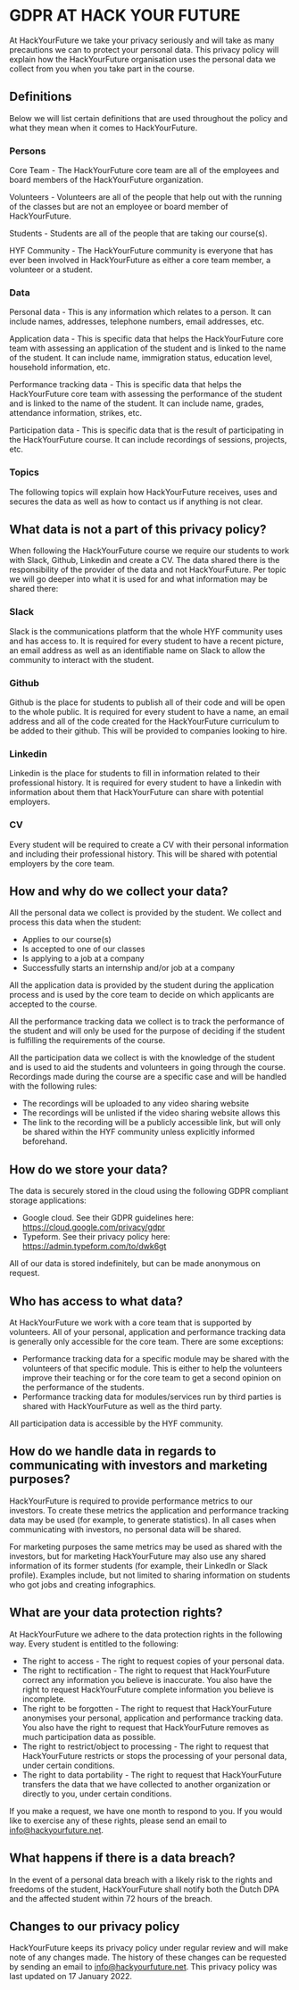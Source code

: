 # GDPR AT HACK YOUR FUTURE

At HackYourFuture we take your privacy seriously and will take as many precautions we can to protect your personal data. This privacy policy will explain how the HackYourFuture organisation uses the personal data we collect from you when you take part in the course. 

## Definitions

Below we will list certain definitions that are used throughout the policy and what they mean when it comes to HackYourFuture.

### Persons

Core Team - The HackYourFuture core team are all of the employees and board members of the HackYourFuture organization.

Volunteers - Volunteers are all of the people that help out with the running of the classes but are not an employee or board member of HackYourFuture.

Students - Students are all of the people that are taking our course(s).

HYF Community - The HackYourFuture community is everyone that has ever been involved in HackYourFuture as either a core team member, a volunteer or a student.

### Data

Personal data - This is any information which relates to a person. It can include names, addresses, telephone numbers, email addresses, etc.

Application data - This is specific data that helps the HackYourFuture core team with assessing an application of the student and is linked to the name of the student. It can include name, immigration status, education level, household information, etc.

Performance tracking data - This is specific data that helps the HackYourFuture core team with assessing the performance of the student and is linked to the name of the student. It can include name, grades, attendance information, strikes, etc.

Participation data - This is specific data that is the result of participating in the HackYourFuture course. It can include recordings of sessions, projects, etc.

### Topics

The following topics will explain how HackYourFuture receives, uses and secures the data as well as how to contact us if anything is not clear.

## What data is not a part of this privacy policy?
When following the HackYourFuture course we require our students to work with Slack, Github, Linkedin and create a CV. The data shared there is the responsibility of the provider of the data and not HackYourFuture. Per topic we will go deeper into what it is used for and what information may be shared there:

### Slack
Slack is the communications platform that the whole HYF community uses and has access to. It is required for every student to have a recent picture, an email address as well as an identifiable name on Slack to allow the community to interact with the student.

### Github
Github is the place for students to publish all of their code and will be open to the whole public. It is required for every student to have a name, an email address and all of the code created for the HackYourFuture curriculum to be added to their github. This will be provided to companies looking to hire.

### Linkedin
Linkedin is the place for students to fill in information related to their professional history. It is required for every student to have a linkedin with information about them that HackYourFuture can share with potential employers.

### CV
Every student will be required to create a CV with their personal information and including their professional history. This will be shared with potential employers by the core team.

## How and why do we collect your data?

All the personal data we collect is provided by the student. We collect and process this data when the student:
- Applies to our course(s)
- Is accepted to one of our classes
- Is applying to a job at a company
- Successfully starts an internship and/or job at a company

All the application data is provided by the student during the application process and is used by the core team to decide on which applicants are accepted to the course.

All the performance tracking data we collect is to track the performance of the student and will only be used for the purpose of deciding if the student is fulfilling the requirements of the course.

All the participation data we collect is with the knowledge of the student and is used to aid the students and volunteers in going through the course. Recordings made during the course are a specific case and will be handled with the following rules:
- The recordings will be uploaded to any video sharing website
- The recordings will be unlisted if the video sharing website allows this
- The link to the recording will be a publicly accessible link, but will only be shared within the HYF community unless explicitly informed beforehand.

## How do we store your data?
The data is securely stored in the cloud using the following GDPR compliant storage applications:

- Google cloud. See their GDPR guidelines here: https://cloud.google.com/privacy/gdpr
- Typeform. See their privacy policy here: https://admin.typeform.com/to/dwk6gt 

All of our data is stored indefinitely, but can be made anonymous on request.

## Who has access to what data?
At HackYourFuture we work with a core team that is supported by volunteers. All of your personal, application and performance tracking data is generally only accessible for the core team. There are some exceptions:

- Performance tracking data for a specific module may be shared with the volunteers of that specific module. This is either to help the volunteers improve their teaching or for the core team to get a second opinion on the performance of the students.
- Performance tracking data for modules/services run by third parties is shared with HackYourFuture as well as the third party.

All participation data is accessible by the HYF community.

## How do we handle data in regards to communicating with investors and marketing purposes?
HackYourFuture is required to provide performance metrics to our investors. To create these metrics the application and performance tracking data may be used (for example, to generate statistics). In all cases when communicating with investors, no personal data will be shared.

For marketing purposes the same metrics may be used as shared with the investors, but for marketing HackYourFuture may also use any shared information of its former students (for example, their LinkedIn or Slack profile). Examples include, but not limited to sharing information on students who got jobs and creating infographics.

## What are your data protection rights?
At HackYourFuture we adhere to the data protection rights in the following way. Every student is entitled to the following:

- The right to access - The right to request copies of your personal data.
- The right to rectification - The right to request that HackYourFuture correct any information you believe is inaccurate. You also have the right to request HackYourFuture complete information you believe is incomplete.
- The right to be forgotten - The right to request that HackYourFuture anonymises your personal, application and performance tracking data. You also have the right to request that HackYourFuture removes as much participation data as possible.
- The right to restrict/object to processing - The right to request that HackYourFuture restricts or stops the processing of your personal data, under certain conditions.
- The right to data portability - The right to request that HackYourFuture transfers the data that we have collected to another organization or directly to you, under certain conditions.

If you make a request, we have one month to respond to you. If you would like to exercise any of these rights, please send an email to info@hackyourfuture.net. 

## What happens if there is a data breach?
In the event of a personal data breach with a likely risk to the rights and freedoms of the student, HackYourFuture shall notify both the Dutch DPA and the affected student within 72 hours of the breach. 

## Changes to our privacy policy
HackYourFuture keeps its privacy policy under regular review and will make note of any changes made. The history of these changes can be requested by sending an email to info@hackyourfuture.net. This privacy policy was last updated on 17 January 2022.


